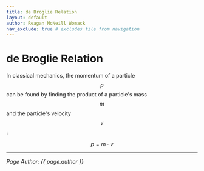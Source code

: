 ```yaml
---
title: de Broglie Relation
layout: default
author: Reagan McNeill Womack
nav_exclude: true # excludes file from navigation
---
```


# de Broglie Relation
In classical mechanics, the momentum of a particle $$p$$ can be found by finding the product of a particle's mass $$m$$ and the particle's velocity $$v$$:

$$p = m \cdot v$$

---

*Page Author: {{ page.author }}*
